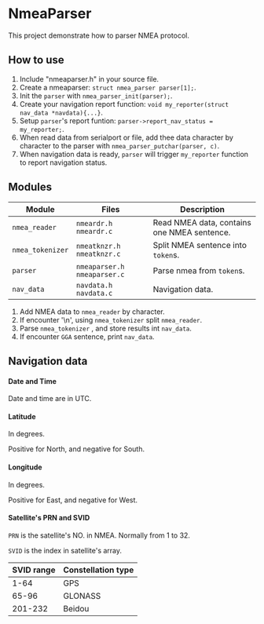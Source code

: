 # NmeaParser

This project demonstrate how to parser NMEA protocol.

## How to use

1. Include "nmeaparser.h" in your source file.
2. Create a  nmeaparser: `struct nmea_parser parser[1];`.
3. Init the `parser` with `nmea_parser_init(parser);`.
4. Create your navigation report function: `void my_reporter(struct nav_data *navdata){...}`.
5. Setup `parser`'s report funtion: `parser->report_nav_status = my_reporter;`.
6. When read data from serialport or file, add thee data character by character to the parser with `nmea_parser_putchar(parser, c)`.
7. When navigation data is ready, `parser` will trigger `my_reporter` function to report navigation status.

## Modules

| Module           | Files                         | Description                                 |
| ---------------- | ----------------------------- | ------------------------------------------- |
| `nmea_reader`    | `nmeardr.h` `nmeardr.c`       | Read NMEA data, contains one NMEA sentence. |
| `nmea_tokenizer` | `nmeatknzr.h` `nmeatknzr.c`   | Split NMEA sentence into `token`s.          |
| `parser`         | `nmeaparser.h` `nmeaparser.c` | Parse nmea from `token`s.                   |
| `nav_data`       | `navdata.h` `navdata.c`       | Navigation data.                            |

1. Add NMEA data to `nmea_reader` by character.
2. If encounter '\n',  using `nmea_tokenizer` split `nmea_reader`.
3. Parse `nmea_tokenizer` , and store results int `nav_data`.
4. If encounter `GGA` sentence, print `nav_data`.

## Navigation data

#### Date and Time

Date and time are in UTC.

#### Latitude

In degrees.

Positive for North, and negative for South.

#### Longitude

In degrees.

Positive for  East, and negative for West.

#### Satellite's PRN and SVID

`PRN` is the satellite's NO. in NMEA. Normally from 1 to 32.

`SVID` is the index in satellite's array.

| SVID range | Constellation type |
| ---------- | ------------------ |
| 1-64       | GPS                |
| 65-96      | GLONASS            |
| 201-232    | Beidou             |



